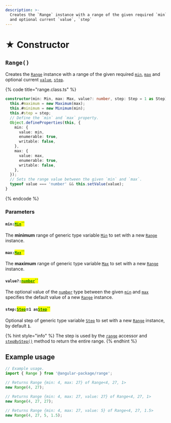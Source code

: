 ```yaml
---
description: >-
  Creates the `Range` instance with a range of the given required `min`, `max`
  and optional current `value`, `step`
---
```


# ★ Constructor

## `Range()`

Creates the [`Range`](broken-reference) instance with a range of the given required [`min`](constructor.md#min-min), [`max`](constructor.md#max-max) and optional current [`value`](constructor.md#public-value-number), [`step`](constructor.md#step-step).

{% code title="range.class.ts" %}
```typescript
constructor(min: Min, max: Max, value?: number, step: Step = 1 as Step) {
  this.#maximum = new Maximum(max);
  this.#minimum = new Minimum(min);
  this.#step = step;
  // Define the `min` and `max` property.
  Object.defineProperties(this, {
    min: {
      value: min,
      enumerable: true,
      writable: false,
    },
    max: {
      value: max,
      enumerable: true,
      writable: false,
    },
  });
  // Sets the range value between the given `min` and `max`.
  typeof value === 'number' && this.setValue(value);
}
```
{% endcode %}

### Parameters

#### `min:`[<mark style="color:green;">`Min`</mark>](g-generic-type-variables.md#range-less-than-min-max-step-greater-than)<mark style="color:green;">``</mark>

The **minimum** range of generic type variable [`Min`](g-generic-type-variables.md#range-less-than-min-max-step-greater-than) to set with a new [`Range`](broken-reference) instance.

#### `max:`[<mark style="color:green;">`Max`</mark>](g-generic-type-variables.md#range-less-than-min-max-step-greater-than-1)<mark style="color:green;">``</mark>

The **maximum** range of generic type variable [`Max`](g-generic-type-variables.md#range-less-than-min-max-step-greater-than-1) to set with a new [`Range`](broken-reference) instance.

#### `value?:`[<mark style="color:green;">`number`</mark>](https://developer.mozilla.org/en-US/docs/Web/JavaScript/Reference/Global\_Objects/Number)<mark style="color:green;">``</mark>

The optional value of the [`number`](https://developer.mozilla.org/en-US/docs/Web/JavaScript/Reference/Global\_Objects/Number) type between the given [`min`](constructor.md#min-min) and [`max`](constructor.md#max-max) specifies the default value of a new [`Range`](broken-reference) instance.

#### `step:`[<mark style="color:green;">`Step`</mark>](g-generic-type-variables.md#range-less-than-min-max-step-greater-than-2)=`1 as`[<mark style="color:green;">`Step`</mark>](g-generic-type-variables.md#range-less-than-min-max-step-greater-than-2)<mark style="color:green;">``</mark>

Optional step of generic type variable [`Step`](g-generic-type-variables.md#stepextendsnumber-1) to set with a new [`Range`](broken-reference) instance, by default **`1`**.

{% hint style="info" %}
The step is used by the [`range`](accessors/get-range.md) accessor and [`stepByStep()`](methods/stepbystep.md) method to return the entire range.&#x20;
{% endhint %}

## Example usage

```typescript
// Example usage.
import { Range } from '@angular-package/range';

// Returns Range {min: 4, max: 27} of Range<4, 27, 1>
new Range(4, 27);

// Returns Range {min: 4, max: 27, value: 27} of Range<4, 27, 1>
new Range(4, 27, 27);

// Returns Range {min: 4, max: 27, value: 5} of Range<4, 27, 1.5>
new Range(4, 27, 5, 1.5);
```
